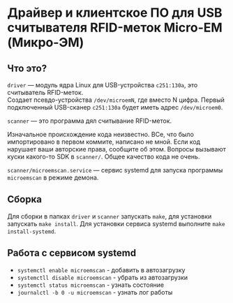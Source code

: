 # Драйвер и клиентское ПО для USB считывателя RFID-меток Micro-EM (Микро-ЭМ)

## Что это?

`driver` — модуль ядра Linux для USB-устройства `c251:130a`, это считыватель RFID-меток.  
Создает псевдо-устройства `/dev/microemN`, где вместо N цифра. Первый подключенный USB-сканер `c251:130a` будет иметь адрес `/dev/microem0`.

`scanner` — это программа дял считывание RFID-меток.

Изначальное происхождение кода неизвестно. ВСе, что было импортировано в первом коммите, написано не мной. Если код нарушает ваши авторские права, сообщите об этом. Вопросы вызывают куски какого-то SDK в `scanner/`. Общее качество кода не очень.

`scanner/microemscan.service` — сервис systemd для запуска программы `microemscan` в режиме демона.

## Сборка

Для сборки в папках `driver` и `scanner` запускать `make`, для установки запускать `make install`. Для установки сервиса systemd выполните `make install-systemd`.

## Работа с сервисом systemd

* `systemctl enable microemscan` - добавить в автозагрузку
* `systemctll disable microemscan` - убрать из автозагрузки
* `systemctl status microemscan` - узнать состояние
* `journalctl -b 0 -u microemscan` - узнать лог работы
